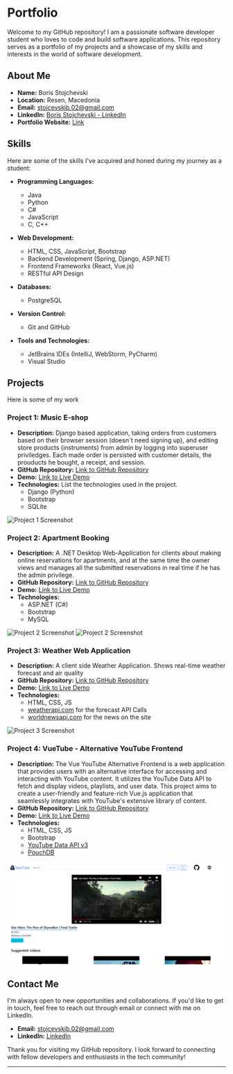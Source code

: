 # Portfolio


Welcome to my GitHub repository! I am a passionate software developer student who loves to code and build software applications. This repository serves as a portfolio of my projects and a showcase of my skills and interests in the world of software development.

## About Me

- **Name:** Boris Stojchevski
- **Location:** Resen, Macedonia
- **Email:** stojcevskib.02@gmail.com
- **LinkedIn:** <a href="https://www.linkedin.com/in/boris-stojchevski/">Boris Stojchevski - LinkedIn</a>
- **Portfolio Website:** <a href="https://stojchevskib.onrender.com/" target="”_blank”">Link</a>

## Skills

Here are some of the skills I've acquired and honed during my journey as a student:

- **Programming Languages:**
  - Java
  - Python
  - C#
  - JavaScript
  - C, C++

- **Web Development:**
  - HTML, CSS, JavaScript, Bootstrap
  - Backend Development (Spring, Django, ASP.NET)
  - Frontend Frameworks (React, Vue.js)
  - RESTful API Design

- **Databases:**
  - PostgreSQL

- **Version Control:**
  - Git and GitHub

- **Tools and Technologies:**
  - JetBrains IDEs (IntelliJ, WebStorm, PyCharm)
  - Visual Studio

## Projects
Here is some of my work

### Project 1: Music E-shop

- **Description:** Django based application, taking orders from customers based on their browser session (doesn`t need signing up), and editing store products (instruments) from admin by logging into superuser priviledges. Each made order is persisted with customer details, the prouducts he bought, a receipt, and session.
- **GitHub Repository:** [Link to GitHub Repository](https://github.com/stojchevskiboris/Music-Eshop)
- **Demo:** [Link to Live Demo](https://musicshop.pythonanywhere.com/)
- **Technologies:** List the technologies used in the project.
  - Django (Python)
  - Bootstrap
  - SQLite

![Project 1 Screenshot](https://stojchevskib.onrender.com/content/projects/music1.png)

### Project 2: Apartment Booking

- **Description:** A .NET Desktop Web-Application for clients about making online reservations for apartments, and at the same time the owner views and manages all the submitted reservations in real time if he has the admin privilege.
- **GitHub Repository:** [Link to GitHub Repository](https://github.com/stojchevskiboris/AvtokampOteshevo_WebApp)
- **Demo:** [Link to Live Demo](https://avtokampotesevo.bsite.net/)
- **Technologies:**
  - ASP.NET (C#)
  - Bootstrap
  - MySQL

![Project 2 Screenshot](https://stojchevskib.onrender.com/content/projects/avtokamp2.png)
![Project 2 Screenshot](https://stojchevskib.onrender.com/content/projects/avtokamp3.png)

### Project 3: Weather Web Application

- **Description:**   A client side Weather Application. Shows real-time weather forecast and air quality
- **GitHub Repository:** [Link to GitHub Repository](https://github.com/stojchevskiboris/WeatherApp)
- **Demo:** [Link to Live Demo](https://weather-webapp-nqwi.onrender.com/)
- **Technologies:**
  - HTML, CSS, JS
  - [weatherapi.com](https://www.weatherapi.com/) for the forecast API Calls
  - [worldnewsapi.com](https://www.worldnewsapi.com/) for the news on the site

![Project 3 Screenshot](https://stojchevskib.onrender.com/content/projects/weather3.PNG)

### Project 4: VueTube - Alternative YouTube Frontend

- **Description:**   The Vue YouTube Alternative Frontend is a web application that provides users with an alternative interface for accessing and interacting with YouTube content. It utilizes the YouTube Data API to fetch and display videos, playlists, and user data. This project aims to create a user-friendly and feature-rich Vue.js application that seamlessly integrates with YouTube's extensive library of content.
- **GitHub Repository:** [Link to GitHub Repository](https://github.com/stojchevskiboris/vuetube)
- **Demo:** [Link to Live Demo](https://vuetube-t7xj.onrender.com/)
- **Technologies:**
  - HTML, CSS, JS
  - Bootstrap
  - [YouTube Data API v3](https://developers.google.com/youtube/v3)
  - [PouchDB](https://pouchdb.com/)

![Project 3 Screenshot](https://raw.githubusercontent.com/stojchevskiboris/vuetube/master/src/public/scr2.png)


## Contact Me

I'm always open to new opportunities and collaborations. If you'd like to get in touch, feel free to reach out through email or connect with me on LinkedIn.

- **Email:** stojcevskib.02@gmail.com
- **LinkedIn:** [LinkedIn](https://www.linkedin.com/in/boris-stojchevski/)

Thank you for visiting my GitHub repository. I look forward to connecting with fellow developers and enthusiasts in the tech community!

---

